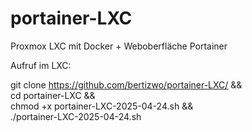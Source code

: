 # portainer-LXC
Proxmox LXC mit Docker + Weboberfläche Portainer

Aufruf im LXC:

git clone https://github.com/bertizwo/portainer-LXC/ && \
cd portainer-LXC && \
chmod +x portainer-LXC-2025-04-24.sh && \
./portainer-LXC-2025-04-24.sh
